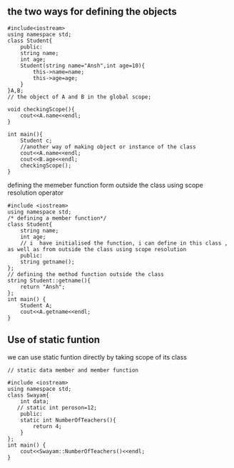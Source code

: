 ## the two ways for defining the objects
```
#include<iostream>
using namespace std;
class Student{
    public:
    string name;
    int age;
    Student(string name="Ansh",int age=10){
        this->name=name;
        this->age=age;
    }
}A,B;
// the object of A and B in the global scope;

void checkingScope(){
    cout<<A.name<<endl;
}

int main(){
    Student c;
    //another way of making object or instance of the class
    cout<<A.name<<endl;
    cout<<B.age<<endl;
    checkingScope();
}
```

defining the memeber function form outside the class using scope resolution operator

```
#include <iostream>
using namespace std;
/* defining a member function*/
class Student{
    string name;
    int age;
    // i  have initialised the function, i can define in this class , as well as from outside the class using scope resolution
    public:
    string getname();
};
// defining the method function outside the class
string Student::getname(){
    return "Ansh";
};
int main() {
    Student A;
    cout<<A.getname<<endl;
}

```

## Use of static funtion
we can use static funtion directly by taking scope of its class
```
// static data member and member function

#include <iostream>
using namespace std;
class Swayam{
    int data;
   // static int peroson=12;
    public:
    static int NumberOfTeachers(){
        return 4;
    }
};
int main() {
    cout<<Swayam::NumberOfTeachers()<<endl;
}

```